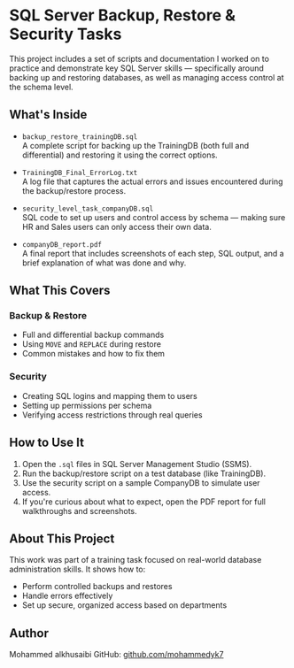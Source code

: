 # SQL Server Backup, Restore & Security Tasks

This project includes a set of scripts and documentation I worked on to practice and demonstrate key SQL Server skills — specifically around backing up and restoring databases, as well as managing access control at the schema level.

## What's Inside

- `backup_restore_trainingDB.sql`  
  A complete script for backing up the TrainingDB (both full and differential) and restoring it using the correct options.

- `TrainingDB_Final_ErrorLog.txt`  
  A log file that captures the actual errors and issues encountered during the backup/restore process.

- `security_level_task_companyDB.sql`  
  SQL code to set up users and control access by schema — making sure HR and Sales users can only access their own data.

- `companyDB_report.pdf`  
  A final report that includes screenshots of each step, SQL output, and a brief explanation of what was done and why.

## What This Covers

### Backup & Restore
- Full and differential backup commands
- Using `MOVE` and `REPLACE` during restore
- Common mistakes and how to fix them

### Security
- Creating SQL logins and mapping them to users
- Setting up permissions per schema
- Verifying access restrictions through real queries

## How to Use It

1. Open the `.sql` files in SQL Server Management Studio (SSMS).
2. Run the backup/restore script on a test database (like TrainingDB).
3. Use the security script on a sample CompanyDB to simulate user access.
4. If you're curious about what to expect, open the PDF report for full walkthroughs and screenshots.

## About This Project

This work was part of a training task focused on real-world database administration skills. It shows how to:
- Perform controlled backups and restores
- Handle errors effectively
- Set up secure, organized access based on departments

## Author

Mohammed alkhusaibi 
GitHub: [github.com/mohammedyk7](https://github.com/mohammedyk7)
